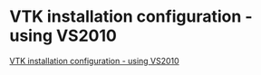 # VTK installation configuration - using VS2010
[VTK installation configuration - using VS2010](https://aiwithcloud.com/2022/09/16/vtk_installation_configuration___using_vs2010/)